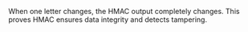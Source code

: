 When one letter changes, the HMAC output completely changes.
This proves HMAC ensures data integrity and detects tampering.
